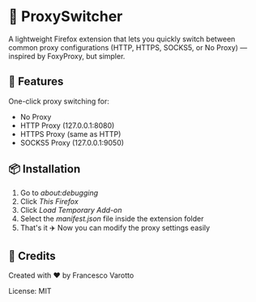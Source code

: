 # 🦊 ProxySwitcher
A lightweight Firefox extension that lets you quickly switch between common proxy configurations (HTTP, HTTPS, SOCKS5, or No Proxy) — inspired by FoxyProxy, but simpler.

## 🔧 Features
One-click proxy switching for:

- No Proxy
- HTTP Proxy (127.0.0.1:8080)
- HTTPS Proxy (same as HTTP)
- SOCKS5 Proxy (127.0.0.1:9050)


## 📦 Installation
1. Go to *about:debugging*
2. Click *This Firefox*
3. Click *Load Temporary Add-on*
4. Select the *manifest.json* file inside the extension folder
5. That's it ✈️  Now you can modify the proxy settings easily


## 🧠 Credits
Created with ❤️ by Francesco Varotto

License: MIT
